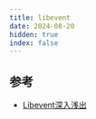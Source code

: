 ```yaml
---
title: libevent
date: 2024-08-20
hidden: true
index: false
---
```


<Catalog />

## 参考

- [Libevent深入浅出](https://github.com/aceld/libevent)